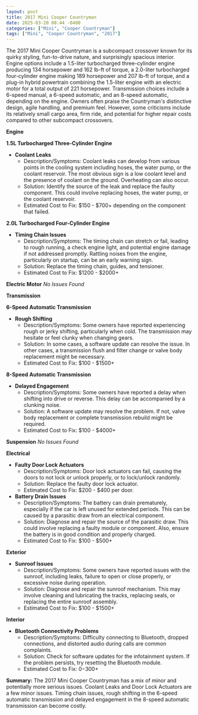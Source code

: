 ```yaml
---
layout: post
title: 2017 Mini Cooper Countryman
date: 2025-03-20 08:44 -0400
categories: ["Mini", "Cooper Countryman"]
tags: ["Mini", "Cooper Countryman", "2017"]
---
```

The 2017 Mini Cooper Countryman is a subcompact crossover known for its quirky styling, fun-to-drive nature, and surprisingly spacious interior. Engine options include a 1.5-liter turbocharged three-cylinder engine producing 134 horsepower and 162 lb-ft of torque, a 2.0-liter turbocharged four-cylinder engine making 189 horsepower and 207 lb-ft of torque, and a plug-in hybrid powertrain combining the 1.5-liter engine with an electric motor for a total output of 221 horsepower. Transmission choices include a 6-speed manual, a 6-speed automatic, and an 8-speed automatic, depending on the engine. Owners often praise the Countryman's distinctive design, agile handling, and premium feel. However, some criticisms include its relatively small cargo area, firm ride, and potential for higher repair costs compared to other subcompact crossovers.

**Engine**

**1.5L Turbocharged Three-Cylinder Engine**
*   **Coolant Leaks**
    *   Description/Symptoms: Coolant leaks can develop from various points in the cooling system including hoses, the water pump, or the coolant reservoir. The most obvious sign is a low coolant level and the presence of coolant on the ground. Overheating can also occur.
    *   Solution: Identify the source of the leak and replace the faulty component. This could involve replacing hoses, the water pump, or the coolant reservoir.
    *   Estimated Cost to Fix: $150 - $700+ depending on the component that failed.

**2.0L Turbocharged Four-Cylinder Engine**
*   **Timing Chain Issues**
    *   Description/Symptoms: The timing chain can stretch or fail, leading to rough running, a check engine light, and potential engine damage if not addressed promptly. Rattling noises from the engine, particularly on startup, can be an early warning sign.
    *   Solution: Replace the timing chain, guides, and tensioner.
    *   Estimated Cost to Fix: $1200 - $2000+

**Electric Motor**
*No Issues Found*

**Transmission**

**6-Speed Automatic Transmission**
*   **Rough Shifting**
    *   Description/Symptoms: Some owners have reported experiencing rough or jerky shifting, particularly when cold. The transmission may hesitate or feel clunky when changing gears.
    *   Solution: In some cases, a software update can resolve the issue. In other cases, a transmission flush and filter change or valve body replacement might be necessary.
    *   Estimated Cost to Fix: $100 - $1500+

**8-Speed Automatic Transmission**
*   **Delayed Engagement**
    *   Description/Symptoms: Some owners have reported a delay when shifting into drive or reverse. This delay can be accompanied by a clunking noise.
    *   Solution: A software update may resolve the problem. If not, valve body replacement or complete transmission rebuild might be required.
    *   Estimated Cost to Fix: $100 - $4000+

**Suspension**
*No Issues Found*

**Electrical**

*   **Faulty Door Lock Actuators**
    *   Description/Symptoms: Door lock actuators can fail, causing the doors to not lock or unlock properly, or to lock/unlock randomly.
    *   Solution: Replace the faulty door lock actuator.
    *   Estimated Cost to Fix: $200 - $400 per door.
*   **Battery Drain Issues**
    *   Description/Symptoms: The battery can drain prematurely, especially if the car is left unused for extended periods. This can be caused by a parasitic draw from an electrical component.
    *   Solution: Diagnose and repair the source of the parasitic draw. This could involve replacing a faulty module or component. Also, ensure the battery is in good condition and properly charged.
    *   Estimated Cost to Fix: $100 - $500+

**Exterior**

*   **Sunroof Issues**
    *   Description/Symptoms: Some owners have reported issues with the sunroof, including leaks, failure to open or close properly, or excessive noise during operation.
    *   Solution: Diagnose and repair the sunroof mechanism. This may involve cleaning and lubricating the tracks, replacing seals, or replacing the entire sunroof assembly.
    *   Estimated Cost to Fix: $100 - $1500+

**Interior**

*   **Bluetooth Connectivity Problems**
    *   Description/Symptoms: Difficulty connecting to Bluetooth, dropped connections, and distorted audio during calls are common complaints.
    *   Solution: Check for software updates for the infotainment system. If the problem persists, try resetting the Bluetooth module.
    *   Estimated Cost to Fix: $0-$300+

**Summary:** The 2017 Mini Cooper Countryman has a mix of minor and potentially more serious issues. Coolant Leaks and Door Lock Actuators are a few minor issues. Timing chain issues, rough shifting in the 6-speed automatic transmission and delayed engagement in the 8-speed automatic transmission can become costly.

